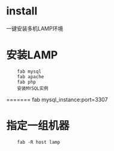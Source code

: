 install
=======
一键安装多机LAMP环境

安装LAMP
=======
		fab mysql
		fab apache
		fab php
		安装MYSQL实例
=======
		fab mysql_instance:port=3307

指定一组机器
========
		fab -R host lamp
